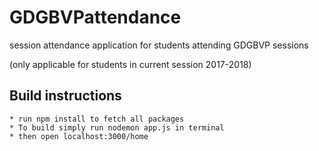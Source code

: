 # GDGBVPattendance

session attendance application for students attending GDGBVP sessions 

(only applicable for students in current session 2017-2018)

## Build instructions

```
* run npm install to fetch all packages
* To build simply run nodemon app.js in terminal
* then open localhost:3000/home
```
